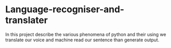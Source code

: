 # Language-recogniser-and-translater
In this project describe the various phenomena of python and their using we translate our voice and machine read our sentence than generate output.
